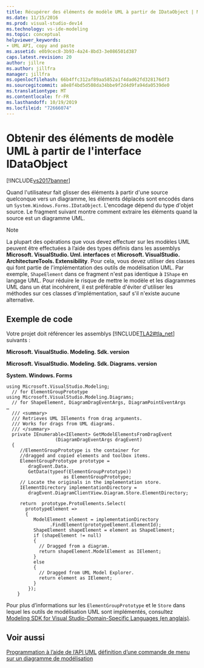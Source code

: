 ```yaml
---
title: Récupérer des éléments de modèle UML à partir de IDataObject | Microsoft Docs
ms.date: 11/15/2016
ms.prod: visual-studio-dev14
ms.technology: vs-ide-modeling
ms.topic: conceptual
helpviewer_keywords:
- UML API, copy and paste
ms.assetid: e0b9cec8-3b93-4a24-8bd3-3e086501d387
caps.latest.revision: 20
author: jillre
ms.author: jillfra
manager: jillfra
ms.openlocfilehash: 66b4ffc312af89aa5852a1f4dad62fd328176df3
ms.sourcegitcommit: a8e8f4bd5d508da34bbe9f2d4d9fa94da0539de0
ms.translationtype: MT
ms.contentlocale: fr-FR
ms.lasthandoff: 10/19/2019
ms.locfileid: "72666074"
---
```

# <a name="get-uml-model-elements-from-idataobject"></a>Obtenir des éléments de modèle UML à partir de l'interface IDataObject
[!INCLUDE[vs2017banner](../includes/vs2017banner.md)]

Quand l'utilisateur fait glisser des éléments à partir d'une source quelconque vers un diagramme, les éléments déplacés sont encodés dans un `System.Windows.Forms.IDataObject`. L'encodage dépend du type d'objet source. Le fragment suivant montre comment extraire les éléments quand la source est un diagramme UML.

> [!NOTE]
> La plupart des opérations que vous devez effectuer sur les modèles UML peuvent être effectuées à l’aide des types définis dans les assemblys **Microsoft. VisualStudio. Uml. interfaces** et **Microsoft. VisualStudio. ArchitectureTools. Extensibility**. Pour cela, vous devez utiliser des classes qui font partie de l'implémentation des outils de modélisation UML. Par exemple, `ShapeElement` dans ce fragment n'est pas identique à `IShape` en langage UML. Pour réduire le risque de mettre le modèle et les diagrammes UML dans un état incohérent, il est préférable d'éviter d'utiliser les méthodes sur ces classes d'implémentation, sauf s'il n'existe aucune alternative.

## <a name="code-sample"></a>Exemple de code
 Votre projet doit référencer les assemblys [!INCLUDE[TLA2#tla_net](../includes/tla2sharptla-net-md.md)] suivants :

 **Microsoft. VisualStudio. Modeling. Sdk. version**

 **Microsoft. VisualStudio. Modeling. Sdk. Diagrams. version**

 **System. Windows. Forms**

```
using Microsoft.VisualStudio.Modeling;
  // for ElementGroupPrototype
using Microsoft.VisualStudio.Modeling.Diagrams;
  // for ShapeElement, DiagramDragEventArgs, DiagramPointEventArgs
… 
  /// <summary>
  /// Retrieves UML IElements from drag arguments.
  /// Works for drags from UML diagrams.
  /// </summary>
  private IEnumerable<IElement> GetModelElementsFromDragEvent
                  (DiagramDragEventArgs dragEvent)
  {
     //ElementGroupPrototype is the container for
     //dragged and copied elements and toolbox items.
     ElementGroupPrototype prototype =
        dragEvent.Data.
        GetData(typeof(ElementGroupPrototype))
                     as ElementGroupPrototype;
     // Locate the originals in the implementation store.
     IElementDirectory implementationDirectory =
        dragEvent.DiagramClientView.Diagram.Store.ElementDirectory;

     return  prototype.ProtoElements.Select(
       prototypeElement =>
       {
          ModelElement element = implementationDirectory
                .FindElement(prototypeElement.ElementId);
          ShapeElement shapeElement = element as ShapeElement;
          if (shapeElement != null)
          {
            // Dragged from a diagram.
            return shapeElement.ModelElement as IElement;
          }
          else
          {
            // Dragged from UML Model Explorer.
            return element as IElement;
          }
        });
    }
```

 Pour plus d’informations sur les `ElementGroupPrototype` et le `Store` dans lequel les outils de modélisation UML sont implémentés, consultez [Modeling SDK for Visual Studio-Domain-Specific Languages (en anglais)](../modeling/modeling-sdk-for-visual-studio-domain-specific-languages.md).

## <a name="see-also"></a>Voir aussi
 [Programmation à l’aide de l’API UML](../modeling/programming-with-the-uml-api.md) [définition d’une commande de menu sur un diagramme de modélisation](../modeling/define-a-menu-command-on-a-modeling-diagram.md)
